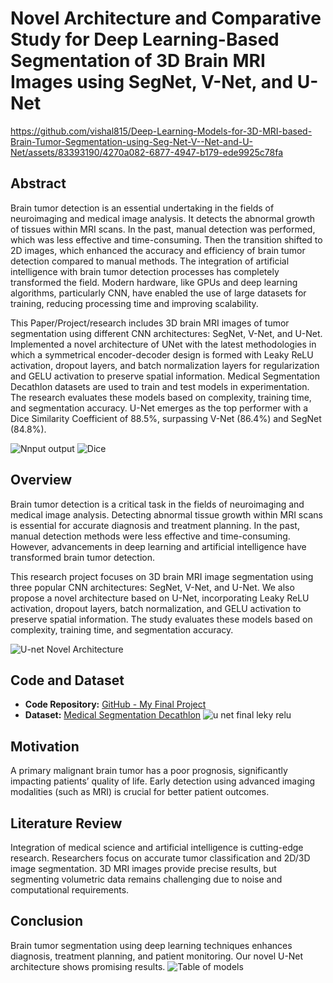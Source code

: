 # Novel Architecture and Comparative Study for Deep Learning-Based Segmentation of 3D Brain MRI Images using SegNet, V-Net, and U-Net

https://github.com/vishal815/Deep-Learning-Models-for-3D-MRI-based-Brain-Tumor-Segmentation-using-Seg-Net-V--Net-and-U-Net/assets/83393190/4270a082-6877-4947-b179-ede9925c78fa


## Abstract
Brain tumor detection is an essential undertaking in the fields of neuroimaging and medical image analysis. It detects the abnormal growth of tissues within MRI scans. In the past, manual detection was performed, which was less effective and time-consuming. Then the transition shifted to 2D images, which enhanced the accuracy and efficiency of brain tumor detection compared to manual methods. The integration of artificial intelligence with brain tumor detection processes has completely transformed the field. Modern hardware, like GPUs and deep learning algorithms, particularly CNN, have enabled the use of large datasets for training, reducing processing time and improving scalability.

This Paper/Project/research includes 3D brain MRI images of tumor segmentation using different CNN architectures: SegNet, V-Net, and U-Net. Implemented a novel architecture of UNet with the latest methodologies in which a symmetrical encoder-decoder design is formed with Leaky ReLU activation, dropout layers, and batch normalization layers for regularization and GELU activation to preserve spatial information. Medical Segmentation Decathlon datasets are used to train and test models in experimentation. The research evaluates these models based on complexity, training time, and segmentation accuracy. U-Net emerges as the top performer with a Dice Similarity Coefficient of 88.5%, surpassing V-Net (86.4%) and SegNet (84.8%).

![Nnput output](https://github.com/vishal815/Deep-Learning-Models-for-3D-MRI-based-Brain-Tumor-Segmentation-using-Seg-Net-V--Net-and-U-Net/assets/83393190/0f7b395e-373b-42c9-8c69-1662dd0244b1)
![Dice](https://github.com/vishal815/Deep-Learning-Models-for-3D-MRI-based-Brain-Tumor-Segmentation-using-Seg-Net-V--Net-and-U-Net/assets/83393190/d6693d84-cc29-4397-98d3-952ae3ae0748)

## Overview
Brain tumor detection is a critical task in the fields of neuroimaging and medical image analysis. Detecting abnormal tissue growth within MRI scans is essential for accurate diagnosis and treatment planning. In the past, manual detection methods were less effective and time-consuming. However, advancements in deep learning and artificial intelligence have transformed brain tumor detection.

This research project focuses on 3D brain MRI image segmentation using three popular CNN architectures: SegNet, V-Net, and U-Net. We also propose a novel architecture based on U-Net, incorporating Leaky ReLU activation, dropout layers, batch normalization, and GELU activation to preserve spatial information. The study evaluates these models based on complexity, training time, and segmentation accuracy.

![U-net Novel Architecture](https://github.com/vishal815/Deep-Learning-Models-for-3D-MRI-based-Brain-Tumor-Segmentation-using-Seg-Net-V--Net-and-U-Net/assets/83393190/032f08d4-c3be-408b-9b3a-36723e91b209)

## Code and Dataset
- **Code Repository:** [GitHub - My Final Project](https://www.kaggle.com/code/vishallazrus/my-final-project)
- **Dataset:** [Medical Segmentation Decathlon](http://medicaldecathlon.com/)
![u net final leky relu](https://github.com/vishal815/Deep-Learning-Models-for-3D-MRI-based-Brain-Tumor-Segmentation-using-Seg-Net-V--Net-and-U-Net/assets/83393190/bcc3d5c2-142e-4acb-aa5d-06d3e5c543f3)

## Motivation
A primary malignant brain tumor has a poor prognosis, significantly impacting patients’ quality of life. Early detection using advanced imaging modalities (such as MRI) is crucial for better patient outcomes.

## Literature Review
Integration of medical science and artificial intelligence is cutting-edge research. Researchers focus on accurate tumor classification and 2D/3D image segmentation. 3D MRI images provide precise results, but segmenting volumetric data remains challenging due to noise and computational requirements.

## Conclusion
Brain tumor segmentation using deep learning techniques enhances diagnosis, treatment planning, and patient monitoring. Our novel U-Net architecture shows promising results.
![Table of models](https://github.com/vishal815/Deep-Learning-Models-for-3D-MRI-based-Brain-Tumor-Segmentation-using-Seg-Net-V--Net-and-U-Net/assets/83393190/5b694226-283b-4473-b1f5-b70642966451)
